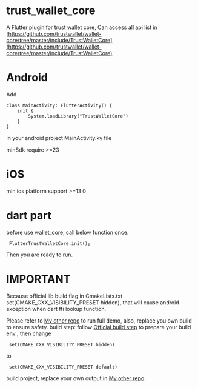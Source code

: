 # trust_wallet_core

A Flutter plugin for trust wallet core, Can access all api list in [https://github.com/trustwallet/wallet-core/tree/master/include/TrustWalletCore](https://github.com/trustwallet/wallet-core/tree/master/include/TrustWalletCore)

# Android
Add 
```
class MainActivity: FlutterActivity() {
    init {
        System.loadLibrary("TrustWalletCore")
    }
}
 ```
in your android project MainActivity.ky file

minSdk require >=23

# iOS

min ios platform support >=13.0


# dart part
before use wallet_core, call below function once.
```
 FlutterTrustWalletCore.init();
```

Then you are ready to run.


# IMPORTANT

Because official lib build flag in CmakeLists.txt  set(CMAKE_CXX_VISIBILITY_PRESET hidden), that will cause android exception when dart ffi lookup function.



Please refer to  [My other repo](https://github.com/weishirongzhen/flutter_trust_wallet_core_lib_include)  to run full demo,
also, replace you own build to ensure safety.
build step: follow [Official build step](https://developer.trustwallet.com/wallet-core/developing-the-library/building) to prepare your build env , then change 
```
 set(CMAKE_CXX_VISIBILITY_PRESET hidden)
```
 to
```
 set(CMAKE_CXX_VISIBILITY_PRESET default)
```
build project, replace your own output in [My other repo](https://github.com/weishirongzhen/flutter_trust_wallet_core_lib_include). 
